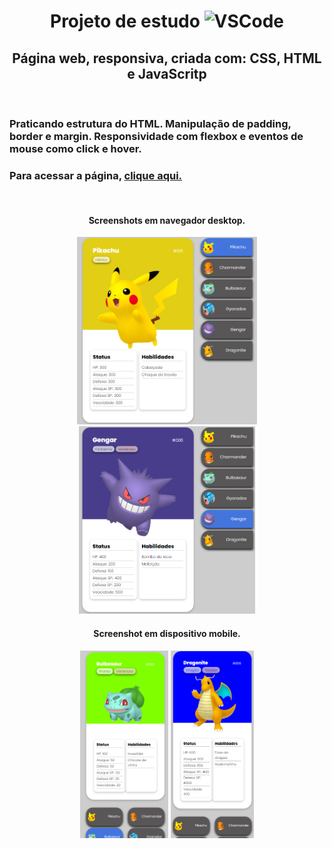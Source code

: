 <h1 align="center">Projeto de estudo <img src="https://img.shields.io/badge/Made%20for-VSCode-1f425f.svg" alt="VSCode" height="25"> </h1> 
<h2 align="center">Página web, responsiva, criada com: CSS, HTML e JavaScritp</h2>
<br>

<h3>Praticando estrutura do HTML. Manipulação de padding, border e margin. Responsividade com flexbox e eventos de mouse como click e hover.<h3>

<h3><span>Para acessar a página, </span> <a href="https://kleitonmq.github.io/Pokedex-Inaceitavel/">clique aqui.</a></h3>
<br>
<h4 align="center">Screenshots em navegador desktop.</h4>
<div align="center">
<img src="src/screenshots/exemplo1.png" alt="Exemplo1" height="300">
<img src="src/screenshots/exemplo2.png" alt="Exemplo2" height="300">
</div>


<h4 align="center">Screenshot em dispositivo mobile.</h4>
<div align="center">
<img src="src/screenshots/exemplo3.png" alt="Exemplo3" height="300">
<img src="src/screenshots/exemplo4.png" alt="Exemplo4" height="300">
</div>
